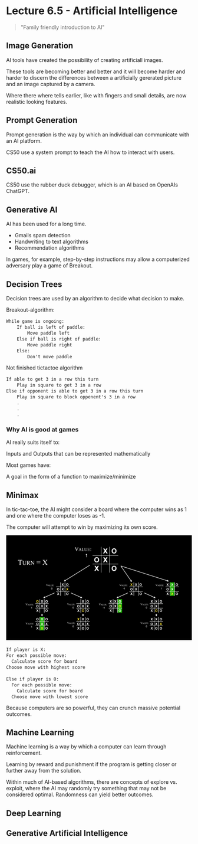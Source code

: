 # Lecture 6.5 - Artificial Intelligence

> "Family friendly introduction to AI"

## Image Generation

AI tools have created the possibility of creating artificiall images.

These tools are becoming better and better and it will become harder and harder to discern the differences between a artificially gererated picture and an image captured by a camera.

Where there where tells earlier, like with fingers and small details, are now realistic looking features.

## Prompt Generation

Prompt generation is the way by which an individual can communicate with an AI platform.

CS50 use a system prompt to teach the AI how to interact with users.

## CS50.ai

CS50 use the rubber duck debugger, which is an AI based on OpenAIs ChatGPT.

## Generative AI

AI has been used for a long time.

* Gmails spam detection
* Handwriting to text algorithms
* Recommendation algorithms

In games, for example, step-by-step instructions may allow a computerized adversary play a game of Breakout.

## Decision Trees

Decision trees are used by an algorithm to decide what decision to make.

Breakout-algorithm:

```psuedocode
While game is ongoing:
    If ball is left of paddle:
        Move paddle left
    Else if ball is right of paddle:
        Move paddle right
    Else:
        Don't move paddle
```

Not finished tictactoe algorithm

```psuedocode
If able to get 3 in a row this turn
    Play in square to get 3 in a row
Else if opponent is able to get 3 in a row this turn
    Play in square to block oppenent's 3 in a row
    .
    .
    .
```

### Why AI is good at games

AI really suits itself to:

Inputs and Outputs that can be represented mathematically

Most games have:

A goal in the form of a function to maximize/minimize

## Minimax

In tic-tac-toe, the AI might consider a board where the computer wins as 1 and one where the computer loses as -1.

The computer will attempt to win by maximizing its own score.

![tictactoe](image.png)

```psuedo
If player is X:
For each possible move:
  Calculate score for board
Choose move with highest score

Else if player is O:
  For each possible move:
    Calculate score for board
  Choose move with lowest score
```

Because computers are so powerful, they can crunch massive potential outcomes.

## Machine Learning

Machine learning is a way by which a computer can learn through reinforcement.

Learning by reward and punishment if the program is getting closer or further away from the solution.

Within much of AI-based algorithms, there are concepts of explore vs. exploit, where the AI may randomly try something that may not be considered optimal. Randomness can yield better outcomes.

## Deep Learning



## Generative Artificial Intelligence

